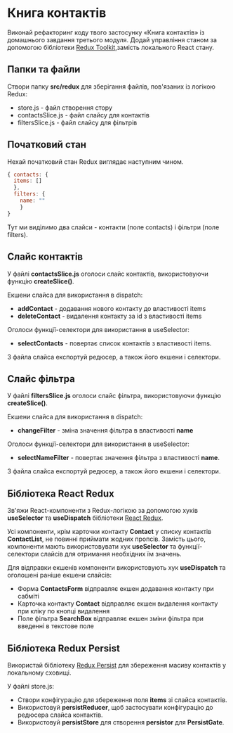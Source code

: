 # Книга контактів

Виконай рефакторинг коду твого застосунку «Книга контактів» із домашнього
завдання третього модуля. Додай управління станом за допомогою бібліотеки
[Redux Toolkit](https://redux-toolkit.js.org/),замість локального React стану.

## Папки та файли

Створи папку **src/redux** для зберігання файлів, пов'язаних із логікою Redux:

- store.js - файл створення стору
- contactsSlice.js - файл слайсу для контактів
- filtersSlice.js - файл слайсу для фільтрів

## Початковий стан

Нехай початковий стан Redux виглядає наступним чином.

```javascript
{ contacts: {
  items: []
  },
  filters: {
    name: ""
    }
}
```

Тут ми виділимо два слайси - контакти (поле contacts) і фільтри (поле filters).

## Слайс контактів

У файлі **contactsSlice.js** оголоси слайс контактів, використовуючи функцію
**createSlice()**.

Екшени слайса для використання в dispatch:

- **addContact** - додавання нового контакту до властивості items
- **deleteContact** - видалення контакту за id з властивості items

Оголоси функції-селектори для використання в useSelector:

- **selectContacts** - повертає список контактів з властивості items.

З файла слайса експортуй редюсер, а також його екшени і селектори.

## Слайс фільтра

У файлі **filtersSlice.js** оголоси слайс фільтра, використовуючи функцію
**createSlice()**.

Екшени слайса для використання в dispatch:

- **changeFilter** - зміна значення фільтра в властивості **name**

Оголоси функції-селектори для використання в useSelector:

- **selectNameFilter** - повертає значення фільтра з властивості **name**.

З файла слайса експортуй редюсер, а також його екшени і селектори.

## Бібліотека React Redux

Зв'яжи React-компоненти з Redux-логікою за допомогою хуків **useSelector** та
**useDispatch** бібліотеки [React Redux](https://react-redux.js.org/).

Усі компоненти, крім карточки контакту **Contact** у списку контактів
**ContactList**, не повинні приймати жодних пропсів. Замість цього, компоненти
мають використовувати хук **useSelector** та функції-селектори слайсів для
отримання необхідних їм значень.

Для відправки екшенів компоненти використовують хук **useDispatch** та оголошені
раніше екшени слайсів:

- Форма **ContactsForm** відправляє екшен додавання контакту при сабміті
- Карточка контакту **Contact** відправляє екшен видалення контакту при кліку по
  кнопці видалення
- Поле фільтра **SearchBox** відправляє екшен зміни фільтра при введенні в
  текстове поле

## Бібліотека Redux Persist

Використай бібліотеку
[Redux Persist](https://www.npmjs.com/package/redux-persist) для збереження
масиву контактів у локальному сховищі.

У файлі store.js:

- Створи конфігурацію для збереження поля **items** зі слайса контактів.
- Використовуй **persistReducer**, щоб застосувати конфігурацію до редюсера
  слайса контактів.
- Використовуй **persistStore** для створення **persistor** для **PersistGate**.
